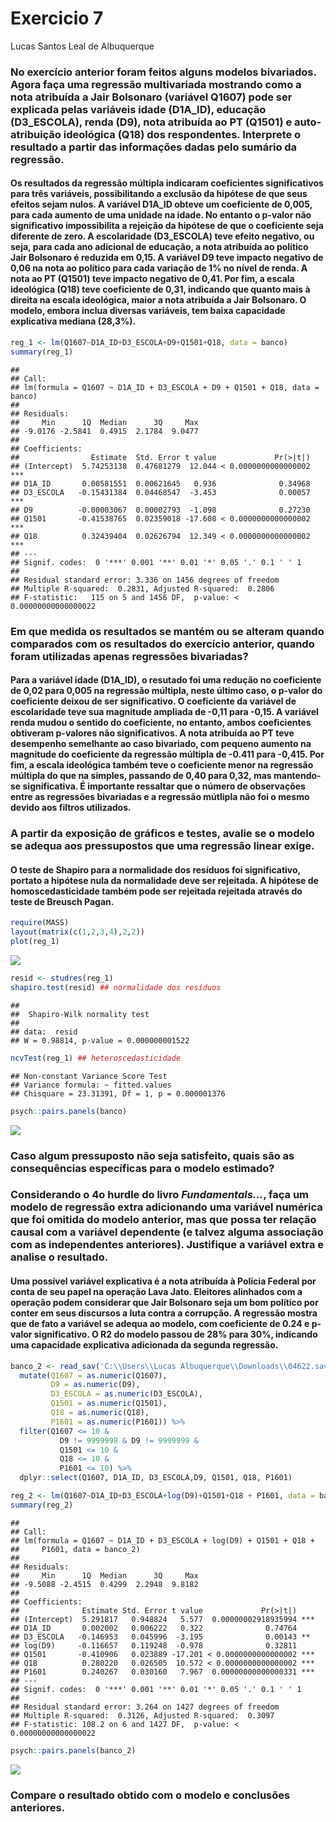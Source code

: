 Exercicio 7
================
Lucas Santos Leal de Albuquerque

### No exercício anterior foram feitos alguns modelos bivariados. Agora faça uma regressão multivariada mostrando como a nota atribuída a Jair Bolsonaro (variável Q1607) pode ser explicada pelas variáveis idade (D1A\_ID), educação (D3\_ESCOLA), renda (D9), nota atribuída ao PT (Q1501) e auto-atribuição ideológica (Q18) dos respondentes. Interprete o resultado a partir das informações dadas pelo sumário da regressão.

#### Os resultados da regressão múltipla indicaram coeficientes significativos para três variáveis, possibilitando a exclusão da hipótese de que seus efeitos sejam nulos. A variável D1A\_ID obteve um coeficiente de 0,005, para cada aumento de uma unidade na idade. No entanto o p-valor não significativo impossibilita a rejeição da hipótese de que o coeficiente seja diferente de zero. A escolaridade (D3\_ESCOLA) teve efeito negativo, ou seja, para cada ano adicional de educação, a nota atribuída ao político Jair Bolsonaro é reduzida em 0,15. A variável D9 teve impacto negativo de 0,06 na nota ao político para cada variação de 1% no nível de renda. A nota ao PT (Q1501) teve impacto negativo de 0,41. Por fim, a escala ideológica (Q18) teve coeficiente de 0,31, indicando que quanto mais à direita na escala ideológica, maior a nota atribuída a Jair Bolsonaro. O modelo, embora inclua diversas variáveis, tem baixa capacidade explicativa mediana (28,3%).

``` r
reg_1 <- lm(Q1607~D1A_ID+D3_ESCOLA+D9+Q1501+Q18, data = banco)
summary(reg_1)
```

    ## 
    ## Call:
    ## lm(formula = Q1607 ~ D1A_ID + D3_ESCOLA + D9 + Q1501 + Q18, data = banco)
    ## 
    ## Residuals:
    ##     Min      1Q  Median      3Q     Max 
    ## -9.0176 -2.5841  0.4915  2.1784  9.0477 
    ## 
    ## Coefficients:
    ##                Estimate  Std. Error t value             Pr(>|t|)    
    ## (Intercept)  5.74253138  0.47681279  12.044 < 0.0000000000000002 ***
    ## D1A_ID       0.00581551  0.00621645   0.936              0.34968    
    ## D3_ESCOLA   -0.15431384  0.04468547  -3.453              0.00057 ***
    ## D9          -0.00003067  0.00002793  -1.098              0.27230    
    ## Q1501       -0.41538765  0.02359018 -17.608 < 0.0000000000000002 ***
    ## Q18          0.32439404  0.02626794  12.349 < 0.0000000000000002 ***
    ## ---
    ## Signif. codes:  0 '***' 0.001 '**' 0.01 '*' 0.05 '.' 0.1 ' ' 1
    ## 
    ## Residual standard error: 3.336 on 1456 degrees of freedom
    ## Multiple R-squared:  0.2831, Adjusted R-squared:  0.2806 
    ## F-statistic:   115 on 5 and 1456 DF,  p-value: < 0.00000000000000022

### Em que medida os resultados se mantém ou se alteram quando comparados com os resultados do exercício anterior, quando foram utilizadas apenas regressões bivariadas?

#### Para a variável idade (D1A\_ID), o resutado foi uma redução no coeficiente de 0,02 para 0,005 na regressão múltipla, neste último caso, o p-valor do coeficiente deixou de ser significativo. O coeficiente da variável de escolaridade teve sua magnitude ampliada de -0,11 para -0,15. A variável renda mudou o sentido do coeficiente, no entanto, ambos coeficientes obtiveram p-valores não significativos. A nota atribuída ao PT teve desempenho semelhante ao caso bivariado, com pequeno aumento na magnitude do coeficiente da regressão múltipla de -0.411 para -0,415. Por fim, a escala ideológica também teve o coeficiente menor na regressão múltipla do que na simples, passando de 0,40 para 0,32, mas mantendo-se significativa. É importante ressaltar que o número de observações entre as regressões bivariadas e a regressão mútlipla não foi o mesmo devido aos filtros utilizados.

### A partir da exposição de gráficos e testes, avalie se o modelo se adequa aos pressupostos que uma regressão linear exige.

#### O teste de Shapiro para a normalidade dos resíduos foi significativo, portato a hipótese nula da normalidade deve ser rejeitada. A hipótese de homoscedasticidade também pode ser rejeitada rejeitada através do teste de Breusch Pagan.

``` r
require(MASS)
layout(matrix(c(1,2,3,4),2,2))
plot(reg_1)
```

![](exercicio_7_files/figure-gfm/unnamed-chunk-2-1.png)<!-- -->

``` r
resid <- studres(reg_1)
shapiro.test(resid) ## normalidade dos resíduos
```

    ## 
    ##  Shapiro-Wilk normality test
    ## 
    ## data:  resid
    ## W = 0.98814, p-value = 0.000000001522

``` r
ncvTest(reg_1) ## heteroscedasticidade
```

    ## Non-constant Variance Score Test 
    ## Variance formula: ~ fitted.values 
    ## Chisquare = 23.31391, Df = 1, p = 0.000001376

``` r
psych::pairs.panels(banco)
```

![](exercicio_7_files/figure-gfm/unnamed-chunk-2-2.png)<!-- -->

### Caso algum pressuposto não seja satisfeito, quais são as consequências específicas para o modelo estimado?

### Considerando o 4o hurdle do livro *Fundamentals…*, faça um modelo de regressão extra adicionando uma variável **numérica** que foi omitida do modelo anterior, mas que possa ter relação causal com a variável dependente (e talvez alguma associação com as independentes anteriores). Justifique a variável extra e analise o resultado.

#### Uma possível variável explicativa é a nota atribuída à Polícia Federal por conta de seu papel na operação Lava Jato. Eleitores alinhados com a operação podem considerar que Jair Bolsonaro seja um bom político por conter em seus discursos a luta contra a corrupção. A regressão mostra que de fato a variável se adequa ao modelo, com coeficiente de 0.24 e p-valor significativo. O R2 do modelo passou de 28% para 30%, indicando uma capacidade explicativa adicionada da segunda regressão.

``` r
banco_2 <- read_sav('C:\\Users\\Lucas Albuquerque\\Downloads\\04622.sav') %>%
  mutate(Q1607 = as.numeric(Q1607),
         D9 = as.numeric(D9),
         D3_ESCOLA = as.numeric(D3_ESCOLA),
         Q1501 = as.numeric(Q1501),
         Q18 = as.numeric(Q18),
         P1601 = as.numeric(P1601)) %>%
  filter(Q1607 <= 10 &
           D9 != 9999998 & D9 != 9999999 &
           Q1501 <= 10 &
           Q18 <= 10 &
           P1601 <= 10) %>%
  dplyr::select(Q1607, D1A_ID, D3_ESCOLA,D9, Q1501, Q18, P1601)

reg_2 <- lm(Q1607~D1A_ID+D3_ESCOLA+log(D9)+Q1501+Q18 + P1601, data = banco_2)
summary(reg_2)
```

    ## 
    ## Call:
    ## lm(formula = Q1607 ~ D1A_ID + D3_ESCOLA + log(D9) + Q1501 + Q18 + 
    ##     P1601, data = banco_2)
    ## 
    ## Residuals:
    ##     Min      1Q  Median      3Q     Max 
    ## -9.5088 -2.4515  0.4299  2.2948  9.8182 
    ## 
    ## Coefficients:
    ##              Estimate Std. Error t value             Pr(>|t|)    
    ## (Intercept)  5.291817   0.948824   5.577  0.00000002918935994 ***
    ## D1A_ID       0.002002   0.006222   0.322              0.74764    
    ## D3_ESCOLA   -0.146953   0.045996  -3.195              0.00143 ** 
    ## log(D9)     -0.116657   0.119248  -0.978              0.32811    
    ## Q1501       -0.410906   0.023889 -17.201 < 0.0000000000000002 ***
    ## Q18          0.280220   0.026505  10.572 < 0.0000000000000002 ***
    ## P1601        0.240267   0.030160   7.967  0.00000000000000331 ***
    ## ---
    ## Signif. codes:  0 '***' 0.001 '**' 0.01 '*' 0.05 '.' 0.1 ' ' 1
    ## 
    ## Residual standard error: 3.264 on 1427 degrees of freedom
    ## Multiple R-squared:  0.3126, Adjusted R-squared:  0.3097 
    ## F-statistic: 108.2 on 6 and 1427 DF,  p-value: < 0.00000000000000022

``` r
psych::pairs.panels(banco_2)
```

![](exercicio_7_files/figure-gfm/unnamed-chunk-3-1.png)<!-- -->

### Compare o resultado obtido com o modelo e conclusões anteriores.
